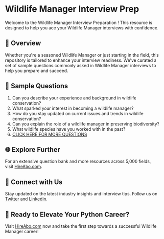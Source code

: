 # Wildlife Manager Interview Prep

Welcome to the Wildlife Manager Interview Preparation ! This resource is designed to help you ace your Wildlife Manager interviews with confidence.

## 🚀 Overview

Whether you're a seasoned Wildlife Manager or just starting in the field, this repository is tailored to enhance your interview readiness. We've curated a set of sample questions commonly asked in Wildlife Manager interviews to help you prepare and succeed.

## 📝 Sample Questions

1. Can you describe your experience and background in wildlife conservation?
2. What sparked your interest in becoming a wildlife manager?
3. How do you stay updated on current issues and trends in wildlife conservation?
4. Can you explain the role of a wildlife manager in preserving biodiversity?
5. What wildlife species have you worked with in the past?
6. [CLICK HERE FOR MORE QUESTIONS](https://hireabo.com/job/10_3_12/Wildlife%20Manager)

## 🌐 Explore Further

For an extensive question bank and more resources across 5,000 fields, visit [HireAbo.com](https://www.hireabo.com).

## 📱 Connect with Us

Stay updated on the latest industry insights and interview tips. Follow us on [Twitter](https://twitter.com/hireabo) and [LinkedIn](https://www.linkedin.com/in/hire-abo-3609972a8/).

## 🚀 Ready to Elevate Your Python Career?

Visit [HireAbo.com](https://www.hireabo.com) now and take the first step towards a successful Wildlife Manager career!